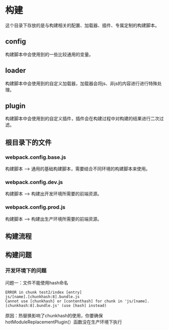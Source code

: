 # 构建

这个目录下存放的是与构建相关的配置、加载器、插件、专属定制的构建脚本。

## config

构建脚本中会使用到的一些比较通用的变量。

## loader

构建脚本中会使用到的自定义加载器，加载器会将js、非js的内容进行进行特殊处理。

## plugin

构建脚本中会使用到的自定义插件，插件会在构建过程中对构建的结果进行二次过滤。

## 根目录下的文件

### webpack.config.base.js

构建脚本 --> 通用的基础构建脚本，需要结合不同环境的构建脚本来使用。

### webpack.config.dev.js

构建脚本 --> 构建出开发环境所需要的前端资源。

### webpack.config.prod.js

构建脚本 --> 构建出生产环境所需要的前端资源。

## 构建流程


## 构建问题

### 开发环境下的问题

问题一：文件不能使用hash命名

```
ERROR in chunk test2/index [entry]
js/[name].[chunkhash:8].bundle.js
Cannot use [chunkhash] or [contenthash] for chunk in 'js/[name].[chunkhash:8].bundle.js' (use [hash] instead)
```

原因：热替换影响了chunkhash的使用，你要确保hotModuleReplacementPlugin(）函数没在生产环境下执行



